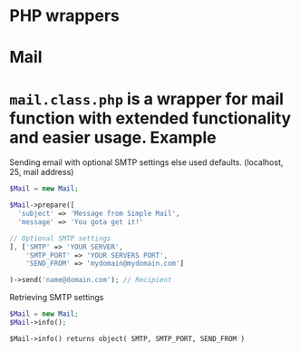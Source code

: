 PHP wrappers
========

Mail
========
`mail.class.php` is a wrapper for mail function with extended functionality and easier usage.
Example
========
Sending email with optional SMTP settings else used defaults. (localhost, 25, mail address)
```php
$Mail = new Mail;

$Mail->prepare([
  'subject' => 'Message from Simple Mail',
  'message' => 'You gota get it!'

// Optional SMTP settings
], ['SMTP' => 'YOUR SERVER',
    'SMTP_PORT' => 'YOUR SERVERS PORT',
    'SEND_FROM' => 'mydomain@mydomain.com']

)->send('name@domain.com'); // Recipient
```
Retrieving SMTP settings
```php
$Mail = new Mail;
$Mail->info();
```
`$Mail->info() returns object( SMTP, SMTP_PORT, SEND_FROM )`




